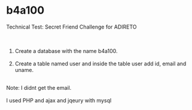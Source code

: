 # b4a100
Technical Test: Secret Friend Challenge for ADIRETO <br/>
<br/>
<br/>


1. Create a database with the name b4a100. <br/><br/>
2. Create a table named user and inside the table user add id, email and uname.<br/><br/>


Note: I didnt get the email.<br/><br/>
I used PHP and ajax and jqeury with mysql
